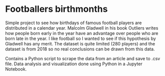 # Footballers birthmonths

Simple project to see how birthdays of famous football players are distributed in a calendar year. Malcolm Gladwell in his book Outliers writes how people born early in the year have an advantage over people who are born late in the year. I like football so I wanted to see if this hypothesis by Gladwell has any merit. The dataset is quite limited (280 players) and the dataset is from 2018 so no real conclusions can be drawn from this data. 

Contains a Python script to scrape the data from an article and save to .csv file. Data analysis and visualization done using Python in a Jupyter Notebook.